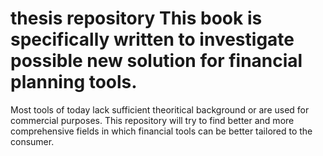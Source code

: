 # thesis repository This book is specifically written to investigate possible new solution for financial planning tools. 
Most tools of today lack sufficient theoritical background or are used for commercial purposes. 
This repository will try to find better and more comprehensive fields in which financial tools can be better tailored to the consumer.
